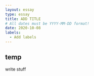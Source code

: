 ```yaml
---
layout: essay
type: essay
title: ADD TITLE
# All dates must be YYYY-MM-DD format!
date: 2020-10-08
labels:
  - Add labels
---
```


## temp
write stuff

